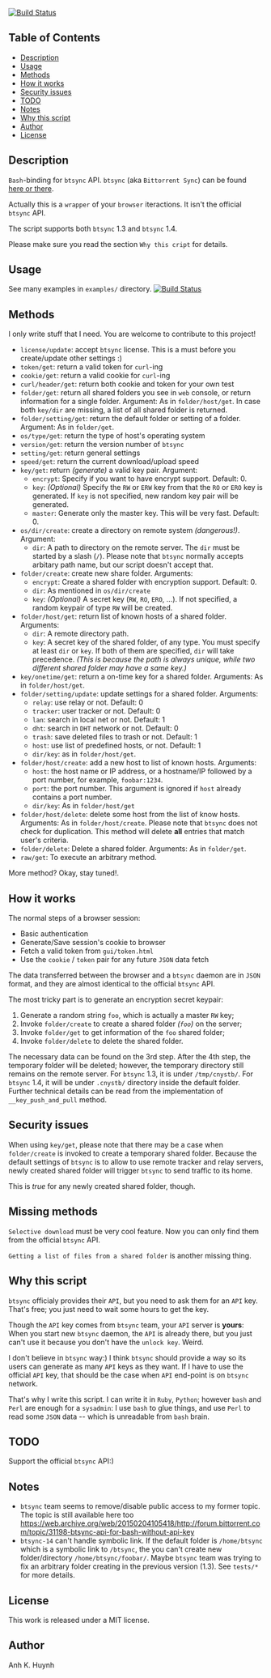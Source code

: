 [![Build Status](https://travis-ci.org/icy/cnystb.svg?branch=master)](https://travis-ci.org/icy/cnystb)

## Table of Contents

* [Description](#description)
* [Usage](#usage)
* [Methods](#methods)
* [How it works](#how-it-works)
* [Security issues](#security-issues)
* [TODO](#todo)
* [Notes](#notes)
* [Why this script](#why-this-script)
* [Author](#author)
* [License](#license)

## Description

`Bash`-binding for `btsync` API.
`btsync` (aka `Bittorrent Sync`) can be found [here or there].

Actually this is a `wrapper` of your `browser` iteractions.
It isn't the official `btsync` API.

The script supports both `btsync` 1.3 and `btsync` 1.4.

Please make sure you read the section `Why this cript` for details.

## Usage

See many examples in `examples/` directory.
[![Build Status](https://travis-ci.org/icy/cnystb.svg?branch=master)](https://travis-ci.org/icy/cnystb)

## Methods

I only write stuff that I need.
You are welcome to contribute to this project!

* `license/update`: accept `btsync` license. This is a must before
  you create/update other settings :)
* `token/get`: return a valid token for `curl`-ing
* `cookie/get`: return a valid cookie for `curl`-ing
* `curl/header/get`: return both cookie and token for your own test
* `folder/get`: return all shared folders you see in `web` console,
  or return information for a single folder.
  Argument: As in `folder/host/get`. In case both `key/dir` are missing,
  a list of all shared folder is returned.
* `folder/setting/get`: return the default folder or setting of a folder.
  Argument: As in `folder/get`.
* `os/type/get`: return the type of host's operating system
* `version/get`: return the version number of `btsync`
* `setting/get`: return general settings
* `speed/get`: return the current download/upload speed
* `key/get`: return _(generate)_ a valid key pair.
  Argument:
  * `encrypt`:
      Specify if you want to have encrypt support. Default: 0.
  * `key`: _(Optional)_
      Specify the `RW` or `ERW` key from that the `RO` or `ERO` key
      is generated. If `key` is not specified, new random key pair
      will be generated.
  * `master`: Generate only the master key. This will be very fast.
      Default: 0.
* `os/dir/create`: create a directory on remote system _(dangerous!)_.
  Argument:
  * `dir`: A path to directory on the remote server. The `dir` must be
    started by a slash (`/`). Please note that `btsync` normally accepts
    arbitary path name, but our script doesn't accept that.
* `folder/create`: create new share folder. Arguments:
  * `encrypt`: Create a shared folder with encryption support. Default: 0.
  * `dir`: As mentioned in `os/dir/create`
  * `key`: _(Optional)_
    A secret key (`RW`, `RO`, `ERO`, ...). If not specified,
    a random keypair of type `RW` will be created.
* `folder/host/get`: return list of known hosts of a shared folder.
  Arguments:
  * `dir`: A remote directory path.
  * `key`: A secret key of the shared folder, of any type.
  You must specify at least `dir` or `key`. If both of them are specified,
  `dir` will take precedence. _(This is because the path is always unique,
  while two different shared folder may have a same key.)_
* `key/onetime/get`: return a on-time key for a shared folder. Arguments:
  As in `folder/host/get`.
* `folder/setting/update`: update settings for a shared folder. Arguments:
  * `relay`: use relay or not. Default: 0
  * `tracker`: user tracker or not. Default: 0
  * `lan`: search in local net or not. Default: 1
  * `dht`: search in `DHT` network or not. Default: 0
  * `trash`: save deleted files to trash or not. Default: 1
  * `host`: use list of predefined hosts, or not. Default: 1
  * `dir/key`: as in `folder/host/get`.
* `folder/host/create`: add a new host to list of known hosts.
  Arguments:
  * `host`: the host name or IP address, or a hostname/IP followed by a port
    number, for example, `foobar:1234`.
  * `port`: the port number. This argument is ignored if `host` already
    contains a port number.
  * `dir/key`: As in `folder/host/get`
* `folder/host/delete`: delete some host from the list of know hosts.
  Arguments: As in `folder/host/create`. Please note that `btsync` does
  not check for duplication. This method will delete **all** entries
  that match user's criteria.
* `folder/delete`: Delete a shared folder. Arguments: As in `folder/get`.
* `raw/get`: To execute an arbitrary method.

More method? Okay, stay tuned!.

## How it works

The normal steps of a browser session:

* Basic authentication
* Generate/Save session's cookie to browser
* Fetch a valid token from `gui/token.html`
* Use the `cookie` / `token` pair for any future `JSON` data fetch

The data transferred between the browser and a `btsync` daemon are
in `JSON` format, and they are almost identical to the official `btsync` API.

The most tricky part is to generate an encryption secret keypair:

1. Generate a random string `foo`, which is actually a master `RW` key;
2. Invoke `folder/create` to create a shared folder _(`foo`)_ on the server;
3. Invoke `folder/get` to get information of the `foo` shared folder;
4. Invoke `folder/delete` to delete the shared folder.

The necessary data can be found on the 3rd step. After the 4th step,
the temporary folder will be deleted; however, the temporary directory
still remains on the remote server. For `btsync` 1.3, it is under
`/tmp/cnystb/`. For `btsync` 1.4, it will be under `.cnystb/` directory
inside the default folder. Further technical details can be read from
the implementation of `__key_push_and_pull` method.

## Security issues

When using `key/get`, please note that there may be a case when
`folder/create` is invoked to create a temporary shared folder.
Because the default settings of `btsync` is to allow to use remote
tracker and relay servers, newly created shared folder will trigger
`btsync` to send traffic to its home.

This is *true* for any newly created shared folder, though.

## Missing methods

`Selective download` must be very cool feature. Now you can only find
them from the official `btsync` API.

`Getting a list of files from a shared folder` is another missing thing.

## Why this script

`btsync` officialy provides their `API`, but you need to ask them for
an `API` key. That's free; you just need to wait some hours to get the key.

Though the `API` key comes from `btsync` team, your `API` server is
**yours**: When you start new `btsync` daemon, the `API` is already there,
but you just can't use it because you don't have the `unlock key`. Weird.

I don't believe in `btsync` way:) I think `btsync` should provide a way
so its users can generate as many `API` keys as they want. If I have to
use the official `API` key, that should be the case when `API` end-point
is on `btsync` network.

That's why I write this script. I can write it in `Ruby`, `Python`;
however `bash` and `Perl` are enough for a `sysadmin`: I use `bash` to glue
things, and use `Perl` to read some `JSON` data -- which is unreadable
from `bash` brain.

## TODO

Support the official `btsync` API:)

## Notes

* `btsync` team seems to remove/disable public access to my former topic.
  The topic is still available here too
    https://web.archive.org/web/20150204105418/http://forum.bittorrent.com/topic/31198-btsync-api-for-bash-without-api-key
* `btsync-14` can't handle symbolic link. If the default folder is `/home/btsync`
  which is a symbolic link to `/btsync`, the you can't create new folder/directory
  `/home/btsync/foobar/`. Maybe `btsync` team was trying to fix an arbitrary folder creating
  in the previous version (1.3). See `tests/*` for more details.

## License

This work is released under a MIT license.

## Author

Anh K. Huynh

[here or there]: http://www.bittorrent.com/sync/downloads
